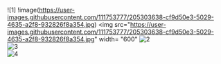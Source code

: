 ![1]
!image(https://user-images.githubusercontent.com/111753777/205303638-cf9d50e3-5029-4635-a2f8-932826f8a354.jpg)
<img src="https://user-images.githubusercontent.com/111753777/205303638-cf9d50e3-5029-4635-a2f8-932826f8a354.jpg" width= "600"
![2](https://user-images.githubusercontent.com/111753777/205303759-81ee2b3a-49e9-49fe-b4f6-85c1b2b1a013.jpg)<br>
![3](https://user-images.githubusercontent.com/111753777/205303853-5dac10e2-2e0b-42d9-b73e-4bd39fdeb999.jpg)<br>
![4](https://user-images.githubusercontent.com/111753777/205303884-33b6e489-0e2b-4f0c-aa2e-77c857884c98.jpg)
